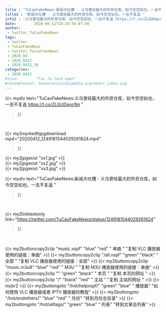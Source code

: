 ```yaml
---
title : "TuCaoFakeNews:新闻大吐槽 - 义乌曾经最大的外贸仓库，如今空空如也，一去不复返 "
title2 : "新闻大吐槽 - 义乌曾经最大的外贸仓库，如今空空如也，一去不复返 "
info2 : "义乌曾经最大的外贸仓库，如今空空如也，一去不复返 https://t.co/ZLGUDqocNn "
date:        2020-04-12T10:28:58-07:00
author:
 - twitter_TuCaoFakeNews
tags:
 - twitter
 - TuCaoFakeNews
 - twitter_TuCaoFakeNews
 - 2020_04
 - 2020_0412
 - 2020_0412_10
categories:
 - 2020_0412
#icon:        "fas fa-lock-open"
#resImgTeaser: teaserpics/wikipedia.org/emacs-jokes.png
---
```


{{< mydiv text="TuCaoFakeNews:义乌曾经最大的外贸仓库，如今空空如也，一去不复返 https://t.co/ZLGUDqocNn "
>}}
<br>


{{< my2mp4withjpgdownload mp4="20200412_1249181544029261824.mp4"
>}}

{{< my2jpgexist "xx1.jpg" >}}<br>
{{< my2jpgexist "xx2.jpg" >}}<br>
{{< my2jpgexist "xx3.jpg" >}}<br>



{{< mydiv text="TuCaoFakeNews:新闻大吐槽 - 义乌曾经最大的外贸仓库，如今空空如也，一去不复返 "
>}}
<br>

{{< my2linktextonly link="https://twitter.com/TuCaoFakeNews/status/1249181544029261824"
>}}


<br>

{{< my2buttoncopy2clip "music.xspf"        "blue"   "red"    " 单曲 "  "复制 VLC 播放器使用的链接：单曲" >}} {{< my2buttoncopy2clip "/all.xspf"         "green"  "black"  " 全部 "  "复制 VLC 播放器使用的链接：全部" >}} {{< my2buttoncopy2clip "music.m3u8"        "blue"   "red"    " M3U  "    "复制 M3U 播放器使用的链接：单曲" >}} {{< my2buttoncopy2clip ""                  "green"  "black"  " 本页 "    "复制 本页的网址 " >}} {{< my2buttoncopy2clip "/"                 "black"  "red"    " 主站 "    "复制 主站的网址 " >}} {{< mybr2 >}} {{< my2buttongoto      "/hot/helpxspf/"    "green"  "blue"   " 播放器" "如何使用 VLC 播放器或者 IPTV 播放器的教程" >}} {{< my2buttongoto      "/hot/endothers/"   "blue"   "red"    " 月份"   "转到月份总目录" >}} {{< my2buttongoto      "/hot/alltags/"     "green"  "blue"   " 列表"   "转到文章总列表" >}} 
